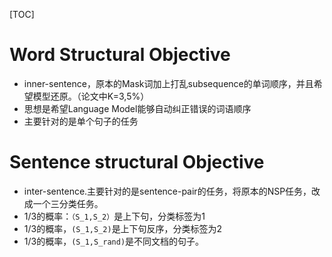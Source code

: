 [TOC]
# Word Structural Objective
* inner-sentence，原本的Mask词加上打乱subsequence的单词顺序，并且希望模型还原。（论文中K=3,5%）
* 思想是希望Language Model能够自动纠正错误的词语顺序
* 主要针对的是单个句子的任务


# Sentence structural Objective
* inter-sentence.主要针对的是sentence-pair的任务，将原本的NSP任务，改成一个三分类任务。
* 1/3的概率：`（S_1,S_2）`是上下句，分类标签为1
* 1/3的概率，`(S_1,S_2)`是上下句反序，分类标签为2
* 1/3的概率，`(S_1,S_rand)`是不同文档的句子。